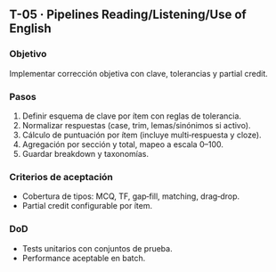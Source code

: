 ## T-05 · Pipelines Reading/Listening/Use of English

### Objetivo

Implementar corrección objetiva con clave, tolerancias y partial credit.

### Pasos

1. Definir esquema de clave por ítem con reglas de tolerancia.
2. Normalizar respuestas (case, trim, lemas/sinónimos si activo).
3. Cálculo de puntuación por ítem (incluye multi‑respuesta y cloze).
4. Agregación por sección y total, mapeo a escala 0–100.
5. Guardar breakdown y taxonomías.

### Criterios de aceptación

- Cobertura de tipos: MCQ, TF, gap‑fill, matching, drag‑drop.
- Partial credit configurable por ítem.

### DoD

- Tests unitarios con conjuntos de prueba.
- Performance aceptable en batch.
